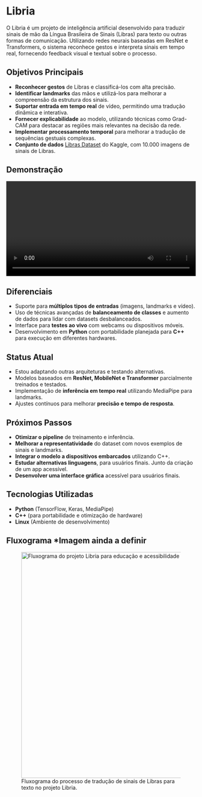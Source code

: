 <h1>Libria</h1>
<p>O Libria é um projeto de inteligência artificial desenvolvido para traduzir sinais de mão da Língua Brasileira de Sinais (Libras) para texto ou outras formas de comunicação. Utilizando redes neurais baseadas em ResNet e Transformers, o sistema reconhece gestos e interpreta sinais em tempo real, fornecendo feedback visual e textual sobre o processo.</p>

<h2>Objetivos Principais</h2>
<ul>
    <li><strong>Reconhecer gestos</strong> de Libras e classificá-los com alta precisão.</li>
    <li><strong>Identificar landmarks</strong> das mãos e utilizá-los para melhorar a compreensão da estrutura dos sinais.</li>
    <li><strong>Suportar entrada em tempo real</strong> de vídeo, permitindo uma tradução dinâmica e interativa.</li>
    <li><strong>Fornecer explicabilidade</strong> ao modelo, utilizando técnicas como Grad-CAM para destacar as regiões mais relevantes na decisão da rede.</li>
    <li><strong>Implementar processamento temporal</strong> para melhorar a tradução de sequências gestuais complexas.</li>
    <li><strong>Conjunto de dados</strong>
    <a href="https://www.kaggle.com/datasets/grasshoppermouse/libras-dataset">Libras Dataset</a> do Kaggle, com 10.000 imagens de sinais de Libras.</li>
</ul>

<h2>Demonstração</h2>
<video class="demo-video" controls>
  <source src="../docs/api/Filter_87.mp4" type="video/mp4">
  Seu navegador não suporta o elemento <code>video</code>.
    <style>
        .demo-video {
            width: 100%;
            height: auto;
        }
    </style>
</video>


<h2>Diferenciais</h2>
<ul>
    <li>Suporte para <strong>múltiplos tipos de entradas</strong> (imagens, landmarks e vídeo).</li>
    <li>Uso de técnicas avançadas de <strong>balanceamento de classes</strong> e aumento de dados para lidar com datasets desbalanceados.</li>
    <li>Interface para <strong>testes ao vivo</strong> com webcams ou dispositivos móveis.</li>
    <li>Desenvolvimento em <strong>Python</strong> com portabilidade planejada para <strong>C++</strong> para execução em diferentes hardwares.</li>
</ul>

<h2>Status Atual</h2>
<ul>
    <li>Estou adaptando outras arquiteturas e testando alternativas.</>
    <li>Modelos baseados em <strong>ResNet, MobileNet e Transformer</strong> parcialmente treinados e testados.</li>
    <li>Implementação de <strong>inferência em tempo real</strong> utilizando MediaPipe para landmarks.</li>
    <li>Ajustes contínuos para melhorar <strong>precisão e tempo de resposta</strong>.</li>
</ul>

<h2>Próximos Passos</h2>
<ul>
    <li><strong>Otimizar o pipeline</strong> de treinamento e inferência.</li>
    <li><strong>Melhorar a representatividade</strong> do dataset com novos exemplos de sinais e landmarks.</li>
    <li><strong>Integrar o modelo a dispositivos embarcados</strong> utilizando C++.</li>
    <li><strong>Estudar alternativas linguagens</strong>, para usuários finais. Junto da criação de um app acessível.</li>
    <li><strong>Desenvolver uma interface gráfica</strong> acessível para usuários finais.</li>
</ul>

<h2>Tecnologias Utilizadas</h2>
<ul>
    <li><strong>Python</strong> (TensorFlow, Keras, MediaPipe)</li>
    <li><strong>C++</strong> (para portabilidade e otimização de hardware)</li>
    <li><strong>Linux</strong> (Ambiente de desenvolvimento)</li>
</ul>

<h2>Fluxograma *Imagem ainda a definir</h2>
<figure>
  <img 
    src="docs/Libria_Fluxograma_para_Educação_e_Acessibilidade_em_Libras_com_IA.jpg" 
    alt="Fluxograma do projeto Libria para educação e acessibilidade em Libras" 
    width="600"
  >
  <figcaption>
    Fluxograma do processo de tradução de sinais de Libras para texto no projeto Libria.
  </figcaption>
</figure>
